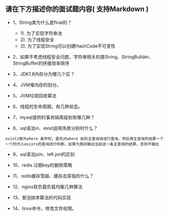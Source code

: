 ## 请在下方描述你的面试题内容( 支持Markdown )
- 1、String类为什么是final的？
     - 1). 为了实现字符串池
     - 2). 为了线程安全
     - 3). 为了实现String可以创建HashCode不可变性
- 2、如果不考虑线程安全问题，字符串相关的类String、StringBuilder、StringBuffer的拼接效率排序

- 3、JDK1.8内存分为哪几个区？

- 4、JVM堆内存的划分。

- 5、JVM垃圾回收算法

- 6、线程的生命周期，有几种状态。

- 7、mysql提供的事务隔离级别有哪几种？

- 8、sql语法in、exist适用场景分别时什么？
```
exists做为where 条件时，是先对where 前的主查询询进行查询，然后用主查询的结果一个一个的代入exists的查询进行判断，如果为真则输出当前这一条主查询的结果，否则不输出
```

- 9、sql语法join、left jon的区别

- 10、redis 过期key的删除策略

- 11、redis缓存雪崩、缓存击穿指的什么？

- 12、nginx软负载负载均衡几种算法

- 13、冒泡排序算法的代码实现

- 14、linux命令，修改文件权限。